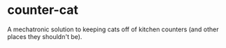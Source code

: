 counter-cat
===========

A mechatronic solution to keeping cats off of kitchen counters (and other places they shouldn't be).
